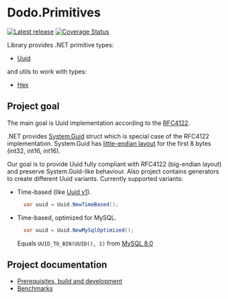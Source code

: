 # Dodo.Primitives

[![Latest release](https://img.shields.io/badge/nuget-1.0.0-blue?&kill_cache=1)](https://www.nuget.org/packages/Dodo.Primitives/1.0.0)
[![Coverage Status](https://coveralls.io/repos/github/dodopizza/primitives/badge.svg?branch=refs/tags/1.0.0&kill_cache=1)](https://coveralls.io/github/dodopizza/primitives?branch=refs/tags/1.0.0)

Library provides .NET primitive types:

- [Uuid](./src/Dodo.Primitives/Uuid.cs)

and utils to work with types:

- [Hex](./src/Dodo.Primitives/Hex.cs)

## Project goal

The main goal is Uuid implementation according to the [RFC4122](https://tools.ietf.org/html/rfc4122).

.NET provides [System.Guid](https://docs.microsoft.com/en-us/dotnet/api/system.guid?view=netcore-3.1) struct which is special case of the RFC4122 implementation. System.Guid has [little-endian layout](https://github.com/dotnet/runtime/blob/v5.0.0-preview.3.20214.6/src/libraries/System.Private.CoreLib/src/System/Guid.cs#L23-L25) for the first 8 bytes (int32, int16, int16).

Our goal is to provide Uuid fully compliant with RFC4122 (big-endian layout) and preserve System.Guid-like behaviour. Also project contains generators to create different Uuid variants. Currently supported variants:

- Time-based (like [Uuid v1](https://tools.ietf.org/html/rfc4122#section-4.1.3)).

  ```csharp
    var uuid = Uuid.NewTimeBased();
  ```

- Time-based, optimized for MySQL.

  ```csharp
    var uuid = Uuid.NewMySqlOptimized();
  ```
  Equals `UUID_TO_BIN(UUID(), 1)` from [MySQL 8.0](https://dev.mysql.com/doc/refman/8.0/en/miscellaneous-functions.html#function_uuid-to-bin)

## Project documentation

- [Prerequisites, build and development](https://github.com/dodopizza/primitives/wiki/Prerequisites,-build-and-development)
- [Benchmarks](https://github.com/dodopizza/primitives/wiki/Benchmarks)